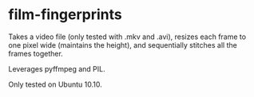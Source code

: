 film-fingerprints
=================
Takes a video file (only tested with .mkv and .avi), resizes each frame to one pixel wide (maintains the height), and sequentially stitches all the frames together.

Leverages pyffmpeg and PIL.

Only tested on Ubuntu 10.10.